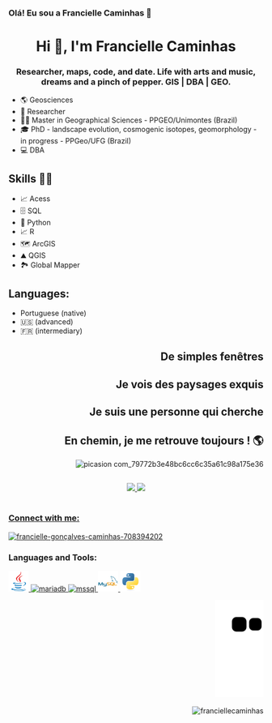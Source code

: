 ### Olá! Eu sou a Francielle Caminhas 👋

<h1 align="center">Hi 👋, I'm Francielle Caminhas</h1>
<h3 align="center">Researcher, maps, code, and date. Life with arts and music, dreams and a pinch   of pepper. GIS | DBA | GEO.</h3>

- 🌎 Geosciences 
- 🔭 Researcher
- 👩‍🎓 Master in Geographical Sciences - PPGEO/Unimontes (Brazil)
- 🎓 PhD - landscape evolution, cosmogenic isotopes, geomorphology - in progress - PPGeo/UFG (Brazil)
- 💻 DBA

## Skills 👩‍💻
* 📈 Acess
* 🗄 SQL
* 🐍 Python 
* 📈 R 
* 🗺️ ArcGIS
* ⛰️ QGIS
* 🏞️ Global Mapper

## Languages:
* Portuguese (native)
* :us: (advanced)
* :fr: (intermediary)

 ##
 
<div align="right">
  
 ## De simples fenêtres
 ## Je vois des paysages exquis
 ## Je suis une personne qui cherche
 ## En chemin, je me retrouve toujours ! :earth_americas: 
 ![picasion com_79772b3e48bc6cc6c35a61c98a175e36](https://user-images.githubusercontent.com/101716092/158639471-2908d9a9-db99-4e33-88b1-c73a5106ea66.gif)

##

<div align="center">
  <a href="https://github.com/franciellecaminhas">
  <img height="180em" src="https://github-readme-stats.vercel.app/api?username=franciellecaminhas&show_icons=true&theme=cobalt&include_all_commits=true&count_private=true"/>
  <img height="180em" src="https://github-readme-stats.vercel.app/api/top-langs/?username=franciellecaminhas&layout=compact&langs_count=7&theme=cobalt"/>
</div>
<div style="display: inline_block"><br>
<h3 align="left">Connect with me:</h3>
<p align="left">
<a href="https://linkedin.com/in/francielle-gonçalves-caminhas-708394202" target="blank"><img align="center" src="https://raw.githubusercontent.com/rahuldkjain/github-profile-readme-generator/master/src/images/icons/Social/linked-in-alt.svg" alt="francielle-gonçalves-caminhas-708394202" height="30" width="40" /></a>
</p>

<h3 align="left">Languages and Tools:</h3>
<p align="left"> <a href="https://www.java.com" target="_blank" rel="noreferrer"> <img src="https://raw.githubusercontent.com/devicons/devicon/master/icons/java/java-original.svg" alt="java" width="40" height="40"/> </a> <a href="https://mariadb.org/" target="_blank" rel="noreferrer"> <img src="https://www.vectorlogo.zone/logos/mariadb/mariadb-icon.svg" alt="mariadb" width="40" height="40"/> </a> <a href="https://www.microsoft.com/en-us/sql-server" target="_blank" rel="noreferrer"> <img src="https://www.svgrepo.com/show/303229/microsoft-sql-server-logo.svg" alt="mssql" width="40" height="40"/> </a> <a href="https://www.mysql.com/" target="_blank" rel="noreferrer"> <img src="https://raw.githubusercontent.com/devicons/devicon/master/icons/mysql/mysql-original-wordmark.svg" alt="mysql" width="40" height="40"/> </a> <a href="https://www.python.org" target="_blank" rel="noreferrer"> <img src="https://raw.githubusercontent.com/devicons/devicon/master/icons/python/python-original.svg" alt="python" width="40" height="40"/> </a> </p>

![Snake animation](https://github.com/rafaballerini/rafaballerini/blob/output/github-contribution-grid-snake.svg)
  
<p><img align="center" src="https://github-readme-streak-stats.herokuapp.com/?user=franciellecaminhas&" alt="franciellecaminhas" /></p>

